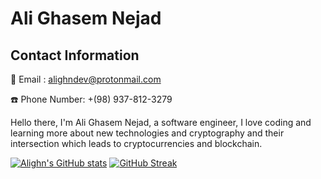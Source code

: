 # Ali Ghasem Nejad
## Contact Information
📧 Email : [alighndev@protonmail.com](mailto:alighndev@protonmail.com)

☎️ Phone Number: +(98) 937-812-3279  

Hello there,
I'm Ali Ghasem Nejad, a software engineer, I love coding and learning more about new technologies and cryptography and their intersection which leads to cryptocurrencies and blockchain.

[![Alighn's GitHub stats](https://github-readme-stats.vercel.app/api?username=ali-ghn&count_private=true&theme=dark&hide_border=true)](https://github.com/anuraghazra/github-readme-stats)
[![GitHub Streak](http://github-readme-streak-stats.herokuapp.com?user=ali-ghn&theme=dark&hide_border=true&date_format=M%20j%5B%2C%20Y%5D)](https://git.io/streak-stats)
